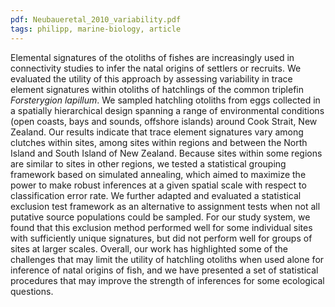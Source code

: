 ```yaml
---
pdf: Neubaueretal_2010_variability.pdf
tags: philipp, marine-biology, article
---
```

Elemental signatures of the otoliths of fishes are increasingly used in connectivity studies to infer the natal origins of settlers or recruits. We evaluated the utility of this approach by assessing variability in trace element signatures within otoliths of hatchlings of the common triplefin *Forsterygion lapillum*. We sampled hatchling otoliths from eggs collected in a spatially hierarchical design spanning a range of environmental conditions (open coasts, bays and sounds, offshore islands) around Cook Strait, New Zealand. Our results indicate that trace element signatures vary among clutches within sites, among sites within regions and between the North Island and South Island of New Zealand. Because sites within some regions are similar to sites in other regions, we tested a statistical grouping framework based on simulated annealing, which aimed to maximize the power to make robust inferences at a given spatial scale with respect to classification error rate. We further adapted and evaluated a statistical exclusion test framework as an alternative to assignment tests when not all putative source populations could be sampled. For our study system, we found that this exclusion method performed well for some individual sites with sufficiently unique signatures, but did not perform well for groups of sites at larger scales. Overall, our work has highlighted some of the challenges that may limit the utility of hatchling otoliths when used alone for inference of natal origins of fish, and we have presented a set of statistical procedures that may improve the strength of inferences for some ecological questions.
